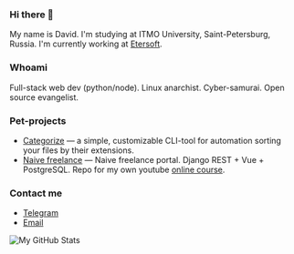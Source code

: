 ### Hi there 👋

My name is David. I'm studying at ITMO University, Saint-Petersburg, Russia. I'm currently working at [Etersoft](https://github.com/etersoft).

### Whoami

Full-stack web dev (python/node). Linux anarсhist. Cyber-samurai. Open source evangelist. 

### Pet-projects

- [Categorize](https://github.com/kantegory/categorize) — a simple, customizable CLI-tool for automation sorting your files by their extensions.
- [Naive freelance](https://github.com/kantegory/naive-freelance) — Naive freelance portal. Django REST + Vue + PostgreSQL. Repo for my own youtube [online course](https://www.youtube.com/watch?v=CqA9e3VNTW4&list=PLAhg4XYCffEk-Sa5xxvpcpWpQFlckLIMy).

### Contact me

- [Telegram](https://t.me/kantegory)
- [Email](mailto:davidobryakov@gmail.com)

![My GitHub Stats](https://github-readme-stats.vercel.app/api?username=kantegory&show_icons=true)

<!--
**kantegory/kantegory** is a ✨ _special_ ✨ repository because its `README.md` (this file) appears on your GitHub profile.

Here are some ideas to get you started:

- 🔭 I’m currently working on ...
- 🌱 I’m currently learning ...
- 👯 I’m looking to collaborate on ...
- 🤔 I’m looking for help with ...
- 💬 Ask me about ...
- 📫 How to reach me: ...
- 😄 Pronouns: ...
- ⚡ Fun fact: ...
-->
